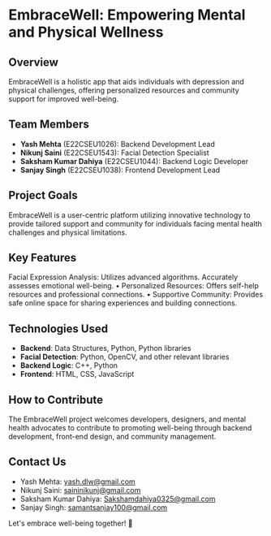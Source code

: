 # EmbraceWell: Empowering Mental and Physical Wellness

## Overview
EmbraceWell is a holistic app that aids individuals with depression and physical challenges, offering personalized resources and community support for improved well-being.
## Team Members
- **Yash Mehta** (E22CSEU1026): Backend Development Lead
- **Nikunj Saini** (E22CSEU1543): Facial Detection Specialist
- **Saksham Kumar Dahiya** (E22CSEU1044): Backend Logic Developer
- **Sanjay Singh** (E22CSEU1038): Frontend Development Lead

## Project Goals
EmbraceWell is a user-centric platform utilizing innovative technology to provide tailored support and community for individuals facing mental health challenges and physical limitations.

## Key Features
Facial Expression Analysis: Utilizes advanced algorithms. Accurately assesses emotional well-being.
• Personalized Resources: Offers self-help resources and professional connections.
• Supportive Community: Provides safe online space for sharing experiences and building connections.

## Technologies Used
- **Backend**: Data Structures, Python, Python libraries
- **Facial Detection**: Python, OpenCV, and other relevant libraries
- **Backend Logic**: C++, Python
- **Frontend**: HTML, CSS, JavaScript

## How to Contribute
The EmbraceWell project welcomes developers, designers, and mental health advocates to contribute to promoting well-being through backend development, front-end design, and community management.

## Contact Us
- Yash Mehta: yash.dlw@gmail.com
- Nikunj Saini: saininikunj@gmail.com
- Saksham Kumar Dahiya: Sakshamdahiya0325@gmail.com
- Sanjay Singh: samantsanjay100@gmail.com

Let's embrace well-being together! 🌟
